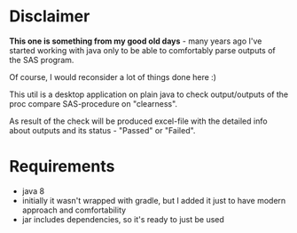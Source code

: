 # Disclaimer

**This one is something from my good old days** - many years ago I've started working with java only to be able
to comfortably parse outputs of the SAS program.

Of course, I would reconsider a lot of things done here :)

This util is a desktop application on plain java to check output/outputs of the proc compare SAS-procedure on "clearness".

As result of the check will be produced excel-file with the detailed info about outputs and its status - "Passed" or "Failed".

# Requirements

- java 8
- initially it wasn't wrapped with gradle, but I added it just to have modern approach and comfortability
- jar includes dependencies, so it's ready to just be used